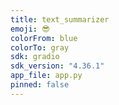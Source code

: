 ```yaml
---
title: text_summarizer
emoji: 😎
colorFrom: blue
colorTo: gray
sdk: gradio
sdk_version: "4.36.1"
app_file: app.py
pinned: false
---
```

